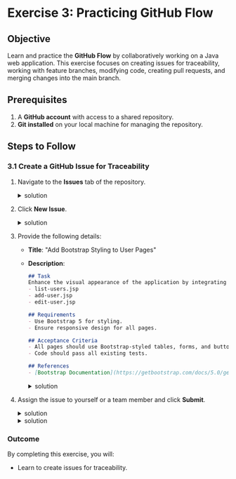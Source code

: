 # Exercise 3: Practicing GitHub Flow

## Objective
Learn and practice the **GitHub Flow** by collaboratively working on a Java web application. This exercise focuses on creating issues for traceability, working with feature branches, modifying code, creating pull requests, and merging changes into the main branch.

## Prerequisites
1. A **GitHub account** with access to a shared repository.
2. **Git installed** on your local machine for managing the repository.

## Steps to Follow

### 3.1 Create a GitHub Issue for Traceability

1. Navigate to the **Issues** tab of the repository.
   
   <details> <summary>solution</summary>
      
   ![image](https://github.com/user-attachments/assets/c811999a-7d50-4cc8-a793-0094d5120da6)

    </details>

2. Click **New Issue**.

   <details> <summary>solution</summary>

   ![image](https://github.com/user-attachments/assets/cb82233b-fcef-464b-8604-7c7ec44fc7a3)

    </details>

4. Provide the following details:
   - **Title**: "Add Bootstrap Styling to User Pages"
   - **Description**:
     ```markdown
     ## Task
     Enhance the visual appearance of the application by integrating Bootstrap into the following pages:
     - list-users.jsp
     - add-user.jsp
     - edit-user.jsp

     ## Requirements
     - Use Bootstrap 5 for styling.
     - Ensure responsive design for all pages.

     ## Acceptance Criteria
     - All pages should use Bootstrap-styled tables, forms, and buttons.
     - Code should pass all existing tests.

     ## References
     - [Bootstrap Documentation](https://getbootstrap.com/docs/5.0/getting-started/introduction/)
     ```
  
     <details> <summary>solution</summary>
        
     ![image](https://github.com/user-attachments/assets/700ea4a5-8223-4a54-8e37-54edf26ce7fb)

     </details>

5. Assign the issue to yourself or a team member and click **Submit**.

   <details> <summary>solution</summary>

   ![image](https://github.com/user-attachments/assets/3e28e636-ce36-4bb8-bd58-91352ddc1109)

   </details>

   <details> <summary>solution</summary>
      
   ![image](https://github.com/user-attachments/assets/44c896d3-26f6-463b-9c0e-4bc60dd533cb)

   </details>


### Outcome
By completing this exercise, you will:
- Learn to create issues for traceability.
